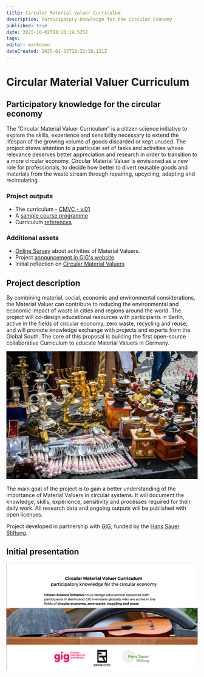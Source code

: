```yaml
---
title: Circular Material Valuer Curriculum
description: Participatory Knowledge for the Circular Economy
published: true
date: 2025-10-02T08:20:19.525Z
tags: 
editor: markdown
dateCreated: 2025-01-23T19:32:30.121Z
---
```


# Circular Material Valuer Curriculum

## Participatory knowledge for the circular economy

The ”Circular Material Valuer Curriculum” is a citizen science initiative to explore the skills, experience and sensibility necessary to extend the lifespan of the growing volume of goods discarded or kept unused. The project draws attention to a particular set of tasks and activities whose relevance deserves better appreciation and research in order to transition to a more circular economy. Circular Material Valuer is envisioned as a new role for professionals, to decide how better to divert reusable goods and materials from the waste stream through repairing, upcycling, adapting and recirculating.

### Project outputs

- The curriculum - [CMVC - v.01](/projects/circular-valuer-curriculum/CMVC-01)
- A [sample course programme](/projects/circular-valuer-curriculum/CMVC-Course)
- Curriculum [references](/projects/circular-valuer-curriculum/CMVC-References)

### Additional assets

- [Online Survey](/projects/circular-valuer-curriculum/survey) about activities of Material Valuers.
- Project [announcement in GIG's website](https://globalinnovationgathering.org/2025/02/26/circular-material-valuer-curriculum-participatory-knowledge-for-the-circular-economy/).
- Initial reflection on [Circular Material Valuers](https://is.efeefe.me/stuff/fbr/circular-material-valuers)

## Project description

By combining material, social, economic and environmental considerations, the Material Valuer can contribute to reducing the environmental and economic impact of waste in cities and regions around the world. The project will co-design educational resources with participants in Berlin, active in the fields of circular economy, zero waste, recycling and reuse, and will promote knowledge exchange with projects and experts from the Global South. The core of this proposal is building the first open-source collaborative Curriculum to educate Material Valuers in Germany.

![flea-market-2759041_1280.jpg](/flea-market-2759041_1280.jpg)

The main goal of the project is to gain a better understanding of the importance of Material Valuers in circular systems. It will document the knowledge, skills, experience, sensitivity and processes required for their daily work. All research data and ongoing outputs will be published with open licenses.

Project developed in partnership with [GIG](https://globalinnovationgathering.org/), funded by the [Hans Sauer Stiftung](https://www.hanssauerstiftung.de/).

## Initial presentation

[![overview_cover.png](/overview_cover.png)](https://www.canva.com/design/DAGgOXQig8k/_PdFD1y97FjMYelqdZFRxQ/view?utm_content=DAGgOXQig8k&utm_campaign=designshare&utm_medium=link2&utm_source=uniquelinks&utlId=h056934dfe6)